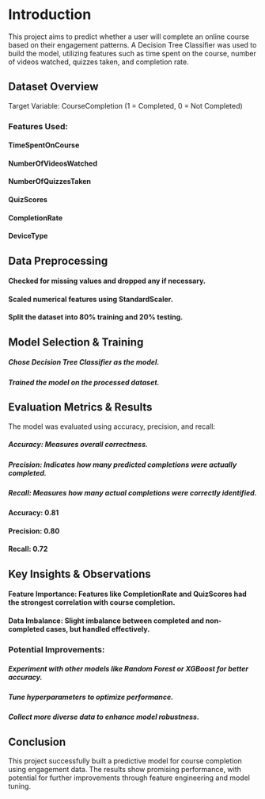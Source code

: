  # Introduction

This project aims to predict whether a user will complete an online course based on their engagement patterns. A Decision Tree Classifier was used to build the model, utilizing features such as time spent on the course, number of videos watched, quizzes taken, and completion rate.

## Dataset Overview
Target Variable: CourseCompletion (1 = Completed, 0 = Not Completed)

### Features Used:
#### TimeSpentOnCourse
#### NumberOfVideosWatched
#### NumberOfQuizzesTaken
#### QuizScores
#### CompletionRate
#### DeviceType

## Data Preprocessing
#### Checked for missing values and dropped any if necessary.
#### Scaled numerical features using StandardScaler.
#### Split the dataset into 80% training and 20% testing.

## Model Selection & Training
##### Chose Decision Tree Classifier as the model.
##### Trained the model on the processed dataset.

## Evaluation Metrics & Results
The model was evaluated using accuracy, precision, and recall:
##### Accuracy: Measures overall correctness.
##### Precision: Indicates how many predicted completions were actually completed.
##### Recall: Measures how many actual completions were correctly identified.

#### Accuracy: 0.81

#### Precision: 0.80

#### Recall: 0.72

## Key Insights & Observations

#### Feature Importance: Features like CompletionRate and QuizScores had the strongest correlation with course completion.

#### Data Imbalance: Slight imbalance between completed and non-completed cases, but handled effectively.

### Potential Improvements:
##### Experiment with other models like Random Forest or XGBoost for better accuracy.
##### Tune hyperparameters to optimize performance.
##### Collect more diverse data to enhance model robustness.

## Conclusion

This project successfully built a predictive model for course completion using engagement data. The results show promising performance, with potential for further improvements through feature engineering and model tuning.
